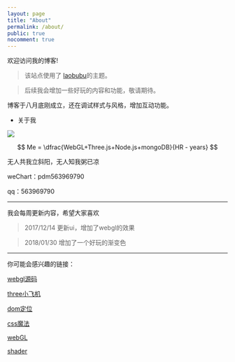 ```yaml
---
layout: page
title: "About"
permalink: /about/
public: true
nocomment: true
---
```


欢迎访问我的博客!

> 该站点使用了 [laobubu](http://laobubu.net)的主题。

> 后续我会增加一些好玩的内容和功能，敬请期待。

博客于八月底刚成立，还在调试样式与风格，增加互动功能。

- 关于我

![](https://hopepdm.github.io/blog/image/33.jpg)

$$ Me = \dfrac{WebGL+Three.js+Node.js+mongoDB}{HR - years} $$

无人共我立斜阳，无人知我粥已凉

weChart：pdm563969790

qq：563969790

---

我会每周更新内容，希望大家喜欢

> 2017/12/14 更新ui，增加了webgl的效果

> 2018/01/30 增加了一个好玩的渐变色

---

你可能会感兴趣的链接：

[webgl源码](https://hopepdm.github.io/webgl/)

[three小飞机](https://hopepdm.github.io/xiaofeiji.html)

[dom定位](https://hopepdm.github.io/)

[css魔法](https://github.com/chokcoco/iCSS)

[webGL](https://webglfundamentals.org/webgl/lessons/zh_cn/)

[shader](http://thebookofshaders.com/00/?lan=ch)

